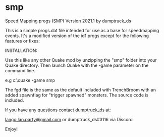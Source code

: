 # smp

 Speed Mapping progs (SMP)
 Version 2021.1 by dumptruck_ds

 This is a simple progs.dat file intended for use as a base for speedmapping
 events. It's a modified version of the id1 progs except for the following
 features or fixes:

 INSTALLATION:

 Use this like any other Quake mod by unzipping the "smp" folder into your Quake
 directory. Then launch Quake with the -game parameter on the command line.

 e.g c:\quake -game smp

 The fgd file is the same as the default included with TrenchBroom with an added
 spawnflag for "trigger spawned" monsters. The source code is included.

 If you have any questions contact dumptruck_ds at:

 lango.lan.party@gmail.com or dumptruck_ds#3116 via Discord

 Enjoy!
